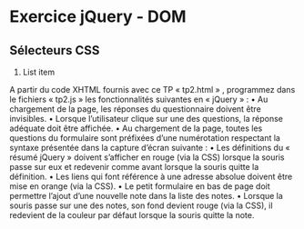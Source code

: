 # Exercice jQuery - DOM

## Sélecteurs CSS

 1. List item

A partir du code XHTML fournis avec ce TP « tp2.html » , programmez dans le fichiers « tp2.js » les fonctionnalités suivantes en « jQuery » :
• Au chargement de la page, les réponses du questionnaire doivent être invisibles.
• Lorsque l’utilisateur clique sur une des questions, la réponse adéquate doit être affichée.
• Au chargement de la page, toutes les questions du formulaire sont préfixées d’une numérotation respectant la syntaxe présentée dans la capture d’écran suivante :
• Les définitions du « résumé jQuery » doivent s’afficher en rouge (via la CSS) lorsque la souris passe sur eux et redevenir comme avant lorsque la souris quitte la définition.
• Les liens qui font référence à une adresse absolue doivent être mise en orange (via la CSS).
• Le petit formulaire en bas de page doit permettre l’ajout d’une nouvelle note dans la liste des notes.
• Lorsque la souris passe sur une des notes, son fond devient rouge (via la CSS), il redevient de la couleur par défaut lorsque la souris quitte la note.
<!--stackedit_data:
eyJoaXN0b3J5IjpbLTU5MDYzOTcxOV19
-->